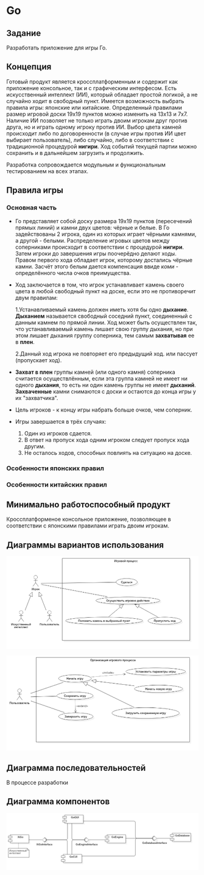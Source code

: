 # Go

## Задание
  Разработать приложение для игры Го.

## Концепция
  Готовый продукт является кроссплатформенным и содержит как приложение консольное, так и с графическим интерфесом. Есть искусственный
  интеллект (ИИ), который обладает простой логикой, а не случайно ходит в свободный пункт. Имеется возможность выбрать правила игры:
  японские или китайские. Определенный правилами размер игровой доски 19х19 пунктов можно изменить на 13х13 и 7х7. Наличие ИИ
  позволяет не только играть двоим игрокам друг против друга, но и играть одному игроку против ИИ. Выбор цвета камней происходит либо 
  по договоренности (в случае игры против ИИ цвет выбирает пользователь), либо случайно, либо в соответствии с традиционной процедурой
  __нигири__. Ход событий текущей партии можно сохранить и в дальнейшем загрузить и продолжить. 
  
  Разработка сопровождается модульным и функциональным тестированием на всех этапах.

## Правила игры

### Основная часть
  * Го представляет собой доску размера 19х19 пунктов (пересечений прямых линий) и камни двух цветов: чёрные и белые. В Го
    задействованы 2 игрока, один из которых играет чёрными камнями, а другой - белыми. Распределение игровых цветов между соперниками
    происходит в соответствии с процедурой __нигири__. Затем игроки до завершения игры поочерёдно делают ходы. Правом первого хода
    обладает игрок, которому достались чёрные камни. Засчёт этого белым дается компенсация ввиде _коми_ - определённого числа очков
    преимущества.
  * Ход заключается в том, что игрок устанавливает камень своего цвета в любой свободный пункт на доске, если это не противоречит двум
    правилам:

      1.Устанавливаемый камень должен иметь хотя бы одно __дыхание__. __Дыханием__ называется свободный соседний пункт, соединенный с
        данным камнем по прямой линии. Ход может быть осуществлен так, что устанавливаемый камень лишает свою группу дыхания, но при
        этом лишает дыхания группу соперника, тем самым __захватывая__ ее в __плен__.

      2.Данный ход игрока не повторяет его предыдущий ход.
    или пассует (пропускает ход).
  * __Захват в плен__ группы камней (или одного камня) соперника считается осуществлённым, если эта группа камней не имеет
    ни одного __дыхания__, то есть ни один камень группы не имеет __дыханий__. __Захваченные__ камни снимаются с доски и остаются до
    конца игры у их "захватчика".
  * Цель игроков - к концу игры набрать больше очков, чем соперник.
  * Игры завершается в трёх случаях:
      1. Один из игроков сдается.
      2. В ответ на пропуск хода одним игроком следует пропуск хода другим.
      3. Не осталось ходов, способных повлиять на ситуацию на доске.

### Особенности японских правил

### Особенности китайских правил

## Минимально работоспособный продукт
 Кроссплатформеное консольное приложение, позволяющее в соответствии с японскими правилами играть двоим игрокам.
 
## Диаграммы вариантов использования
![UseCaseGameProcess](report/UMLdiagrams/UseCase/UseCaseGameProcess.png)

![UseCaseGameOrganisation](report/UMLdiagrams/UseCase/UseCaseGameOrganisaton.png)
## Диаграмма последовательностей
В процессе разработки
## Диаграмма компонентов
![Component](report/UMLdiagrams/Component/Component.png)

